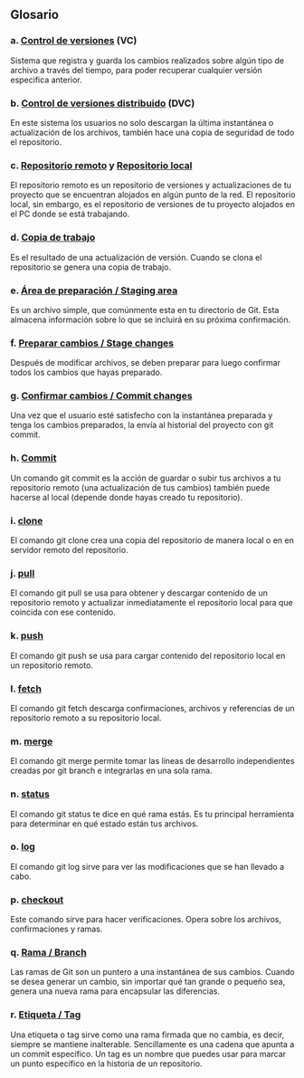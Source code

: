 ## Glosario


### a. [Control de versiones](https://git-scm.com/book/es/v1/Empezando-Acerca-del-control-de-versiones) (VC)
Sistema que registra y guarda los cambios realizados sobre algún tipo de archivo a través del tiempo, para poder recuperar cualquier versión especifica anterior.


### b. [Control de versiones distribuido](https://git-scm.com/book/es/v1/Empezando-Acerca-del-control-de-versiones) (DVC)
En este sistema los usuarios no solo descargan la última instantánea o actualización de los archivos, también hace una copia de seguridad de todo el repositorio.


### c. [Repositorio remoto](https://git-scm.com/book/es/v1/Fundamentos-de-Git-Trabajando-con-repositorios-remotos) y [Repositorio local](https://colaboratorio.net/atareao/developer/2017/git-y-github-trabajando-con-repositorios-locales/)
El repositorio remoto es un repositorio de versiones y actualizaciones de tu proyecto que se encuentran alojados en algún punto de la red.
El repositorio local, sin embargo, es el repositorio de versiones de tu proyecto alojados en el PC donde se está trabajando.


### d. [Copia de trabajo](https://git-scm.com/book/es/v1/Fundamentos-de-Git-Obteniendo-un-repositorio-Git)
Es el resultado de una actualización de versión. Cuando se clona el repositorio se genera una copia de trabajo.


### e. [Área de preparación / Staging area](https://git-scm.com/book/es/v1/Empezando-Fundamentos-de-Git)
Es un archivo simple, que comúnmente esta en tu directorio de Git. Esta almacena información sobre lo que se incluirá en su próxima confirmación.


### f. [Preparar cambios / Stage changes](https://git-scm.com/book/es/v1/Fundamentos-de-Git-Guardando-cambios-en-el-repositorio)
Después de modificar archivos, se deben preparar para luego confirmar todos los cambios que hayas preparado.


### g. [Confirmar cambios / Commit changes](https://git-scm.com/book/es/v1/Fundamentos-de-Git-Guardando-cambios-en-el-repositorio)
Una vez que el usuario esté satisfecho con la instantánea preparada y tenga los cambios preparados, la envía al historial del proyecto con git commit.


### h. [Commit](https://codigofacilito.com/articulos/commits-administrar-tu-repositorio)
Un comando git commit es la acción de guardar o subir tus archivos a tu repositorio remoto (una actualización de tus cambios) también puede hacerse al local (depende donde hayas creado tu repositorio).


### i. [clone](https://git-scm.com/book/es/v1/Fundamentos-de-Git-Obteniendo-un-repositorio-Git)
El comando git clone crea una copia del repositorio de manera local o en en servidor remoto del repositorio.


### j. [pull](https://www.atlassian.com/git/tutorials/syncing/git-pull)
El comando git pull se usa para obtener y descargar contenido de un repositorio remoto y actualizar inmediatamente el repositorio local para que coincida con ese contenido.


### k. [push](https://www.atlassian.com/git/tutorials/syncing/git-push)
El comando git push se usa para cargar contenido del repositorio local en un repositorio remoto.


### l. [fetch](https://www.atlassian.com/git/tutorials/syncing/git-fetch)
El comando git fetch descarga confirmaciones, archivos y referencias de un repositorio remoto a su repositorio local.


### m. [merge](https://git-scm.com/book/es/v1/Ramificaciones-en-Git-Procedimientos-b%C3%A1sicos-para-ramificar-y-fusionar)
El comando git merge permite tomar las líneas de desarrollo independientes creadas por git branch e integrarlas en una sola rama.


### n. [status](https://git-scm.com/book/es/v1/Fundamentos-de-Git-Guardando-cambios-en-el-repositorio)
El comando git status te dice en qué rama estás. Es tu principal herramienta para determinar en qué estado están tus archivos.


### o. [log](https://git-scm.com/book/es/v1/Fundamentos-de-Git-Viendo-el-hist%C3%B3rico-de-confirmaciones)
El comando git log sirve para ver las modificaciones que se han llevado a cabo.


### p. [checkout](https://www.atlassian.com/git/tutorials/using-branches/git-checkout)
Este comando sirve para hacer verificaciones. Opera sobre los archivos, confirmaciones y ramas.


### q. [Rama / Branch](https://www.atlassian.com/git/tutorials/using-branches)
Las ramas de Git son un puntero a una instantánea de sus cambios. Cuando se desea generar un cambio, sin importar qué tan grande o pequeño sea, genera una nueva rama para encapsular las diferencias.


### r. [Etiqueta / Tag](https://www.genbeta.com/desarrollo/tags-con-git)
Una etiqueta o tag sirve como una rama firmada que no cambia, es decir, siempre se mantiene inalterable. Sencillamente es una cadena que apunta a un commit específico. Un tag es un nombre que puedes usar para marcar un punto específico en la historia de un repositorio.
